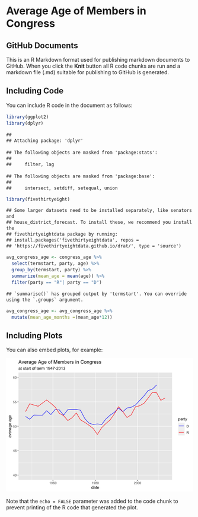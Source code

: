 Average Age of Members in Congress
================

## GitHub Documents

This is an R Markdown format used for publishing markdown documents to
GitHub. When you click the **Knit** button all R code chunks are run and
a markdown file (.md) suitable for publishing to GitHub is generated.

## Including Code

You can include R code in the document as follows:

``` r
library(ggplot2)
library(dplyr)
```

    ## 
    ## Attaching package: 'dplyr'

    ## The following objects are masked from 'package:stats':
    ## 
    ##     filter, lag

    ## The following objects are masked from 'package:base':
    ## 
    ##     intersect, setdiff, setequal, union

``` r
library(fivethirtyeight)
```

    ## Some larger datasets need to be installed separately, like senators and
    ## house_district_forecast. To install these, we recommend you install the
    ## fivethirtyeightdata package by running:
    ## install.packages('fivethirtyeightdata', repos =
    ## 'https://fivethirtyeightdata.github.io/drat/', type = 'source')

``` r
avg_congress_age <- congress_age %>%
  select(termstart, party, age) %>%
  group_by(termstart, party) %>%
  summarize(mean_age = mean(age)) %>%
  filter(party == "R"| party == "D")
```

    ## `summarise()` has grouped output by 'termstart'. You can override using the `.groups` argument.

``` r
avg_congress_age <- avg_congress_age %>%
  mutate(mean_age_months =(mean_age*12))
```

## Including Plots

You can also embed plots, for example:

![](README_files/figure-gfm/pressure-1.png)<!-- -->

Note that the `echo = FALSE` parameter was added to the code chunk to
prevent printing of the R code that generated the plot.
